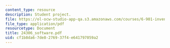 ```yaml
---
content_type: resource
description: Student project.
file: https://ol-ocw-studio-app-qa.s3.amazonaws.com/courses/6-901-inventions-and-patents-fall-2005/cf1b8da67de8276937f4e641797059a2_24306_software.pdf
file_type: application/pdf
resourcetype: Document
title: 24306_software.pdf
uid: cf1b8da6-7de8-2769-37f4-e641797059a2
---
```

